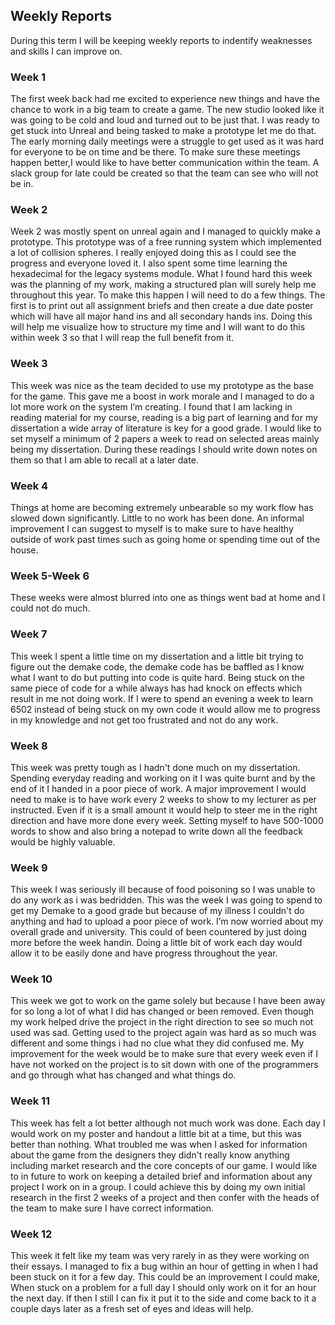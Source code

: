 ## Weekly Reports
During this term I will be keeping weekly reports to indentify weaknesses and skills I can improve on.

### Week 1 
The first week back had me excited to experience new things and have the chance to work in a big team to create a game. The new studio looked like it was going to be cold and loud and turned out to be just that. I was ready to get stuck into Unreal and being tasked to make a prototype let me do that. The early morning daily meetings were a struggle to get used as it was hard for everyone to be on time and be there. To make sure these meetings happen better,I would like to have better communication within the team. A slack group for late could be created so that the team can see who will not be in.

### Week 2 
Week 2 was mostly spent on unreal again and I managed to quickly make a prototype. This prototype was of a free running system which implemented a lot of collision spheres. I really enjoyed doing this as I could see the progress and everyone loved it. I also spent some time learning the hexadecimal for the legacy systems module. What I found hard this week was the planning of my work, making a structured plan will surely help me throughout this year. To make this happen I will need to do a few things. The first is to print out all assignment briefs and then create a due date poster which will have all major hand ins and all secondary hands ins. Doing this will help me visualize how to structure my time and I will want to do this within week 3 so that I will reap the full benefit from it.


### Week 3 
This week was nice as the team decided to use my prototype as the base for the game. This gave me a boost in work morale and I managed to do a lot more work on the system I’m creating. I found that I am lacking in reading material for my course, reading is a big part of learning and for my dissertation a wide array of literature is key for a good grade. I would like to set myself a minimum of 2 papers a week to read on selected areas mainly being my dissertation. During these readings I should write down notes on them so that I am able to recall at a later date.


### Week 4 
Things at home are becoming extremely unbearable so my work flow has slowed down significantly. Little to no work has been done. An informal improvement I can suggest to myself is to make sure to have healthy outside of work past times such as going home or spending time out of the house.


### Week 5-Week 6 
These weeks were almost blurred into one as things went bad at home and I could not do much.


### Week 7 
This week I spent a little time on my dissertation and a little bit trying to figure out the demake code,  the demake code has be baffled as I know what I want to do but putting into code is quite hard. Being stuck on the same piece of code for a while always has had knock on effects which result in me not doing work. If I were to spend an evening a week to learn 6502 instead of being stuck on my own code it would allow me to progress in my knowledge and not get too frustrated and not do any work.


### Week 8
This week was pretty tough as I hadn't done much on my dissertation. Spending everyday reading and working on it I was quite burnt and by the end of it I handed in a poor piece of work. A major improvement I would need to make is to have work every 2 weeks to show to my lecturer as per instructed. Even if it is a small amount it would help to steer me in the right direction and have more done every week. Setting myself to have 500-1000 words to show and also bring a notepad to write down all the feedback would be highly valuable.


### Week 9 
This week I was seriously ill because of food poisoning so I was unable to do any work as i was bedridden. This was the week I was going to spend to get my Demake to a good grade but because of my illness I couldn't do anything and had to upload a poor piece of work. I’m now worried about my overall grade and university. This could of been countered by just doing more before the week handin. Doing a little bit of work each day would allow it to be easily done and have progress throughout the year.

### Week 10
This week we got to work on the game solely but because I have been away for so long a lot of what I did has changed or been removed. Even though my work helped drive the project in the right direction to see so much not used was sad. Getting used to the project again was hard as so much was different and some things i had no clue what they did confused me. My improvement for the week would be to make sure that every week even if I have not worked on the project is to sit down with one of the programmers and go through what has changed and what things do.

### Week 11
This week has felt a lot better although not much work was done. Each day I would work on my poster and handout a little bit at a time, but this was better than nothing. What troubled me was when I asked for information about the game from the designers they didn't really know anything including market research and the core concepts of our game. I would like to in future to work on keeping a detailed brief and information about any project I work on in a group. I could achieve this by doing my own initial research in the first 2 weeks of a project and then confer with the heads of the team to make sure I have correct information.

### Week 12
This week it felt like my team was very rarely in as they were working on their essays. I managed to fix a bug within an hour of getting in when I had been stuck on it for a few day. This could be an improvement I could make, When stuck on a problem for a full day I should only work on it for an hour the next day. If then I still I can fix it put it to the side and come back to it a couple days later as a fresh set of eyes and ideas will help.
